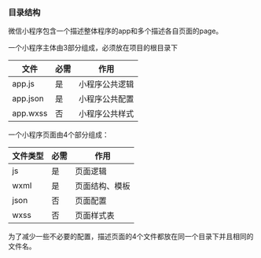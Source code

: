 ### 目录结构

微信小程序包含一个描述整体程序的app和多个描述各自页面的page。

一个小程序主体由3部分组成，必须放在项目的根目录下

| 文件     | 必需 | 作用           |
| -------- | ---- | -------------- |
| app.js   | 是   | 小程序公共逻辑 |
| app.json | 是   | 小程序公共配置 |
| app.wxss | 否   | 小程序公共样式 |

一个小程序页面由4个部分组成：

| 文件类型 | 必需 | 作用           |
| -------- | ---- | -------------- |
| js       | 是   | 页面逻辑       |
| wxml     | 是   | 页面结构、模板 |
| json     | 否   | 页面配置       |
| wxss     | 否   | 页面样式表     |

为了减少一些不必要的配置，描述页面的4个文件都放在同一个目录下并且相同的文件名。
